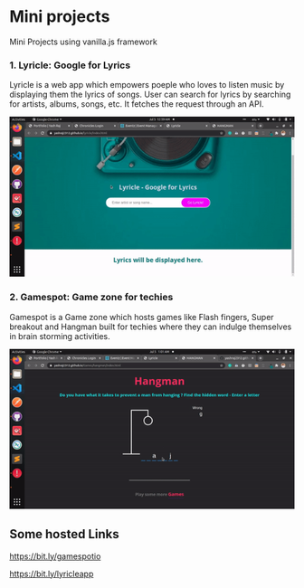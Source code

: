 # Mini projects

Mini Projects using vanilla.js framework

###  1. Lyricle: Google for Lyrics

 Lyricle is a web app which empowers poeple who loves to listen music by displaying them the lyrics of songs. User can search for lyrics by searching for artists, albums, songs, etc. It fetches the request through an API.  

![sample_gif](https://raw.githubusercontent.com/yashraj2312/lwr/master/lyricle.gif)


### 2. Gamespot: Game zone for techies

 Gamespot is a Game zone which hosts games like Flash fingers, Super breakout and Hangman built for techies where they can indulge themselves in brain storming activities.

![sample_gif](https://raw.githubusercontent.com/yashraj2312/lwr/master/gamespot.gif)


## Some hosted Links 

https://bit.ly/gamespotio

https://bit.ly/lyricleapp
